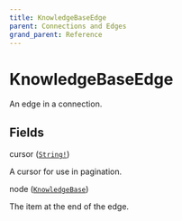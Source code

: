 ```yaml
---
title: KnowledgeBaseEdge
parent: Connections and Edges
grand_parent: Reference
---
```


# KnowledgeBaseEdge

An edge in a connection.

## Fields

<div class="field-entry ">
  <span id="cursor" class="field-name anchored">cursor (<code><a href="/docs/reference/scalar/string">String!</a></code>)</span>

  <div class="description-wrapper">
   <p>A cursor for use in pagination.</p>

  </div>
</div>

<div class="field-entry ">
  <span id="node" class="field-name anchored">node (<code><a href="/docs/reference/object/knowledgebase">KnowledgeBase</a></code>)</span>

  <div class="description-wrapper">
   <p>The item at the end of the edge.</p>

  </div>
</div>

